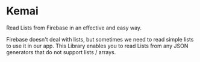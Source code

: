 # Kemai
Read Lists from Firebase in an effective and easy way.

Firebase doesn't deal with lists, but sometimes we need to read simple lists to use it in our app. This Library enables you to read Lists
from any JSON generators that do not support lists / arrays. 
